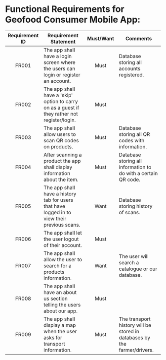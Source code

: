 # Functional Requirements for Geofood Consumer Mobile App:  #

| Requirement ID | Requirement Statement                                                                        | Must/Want | Comments                                                                 |
|:--------------:|----------------------------------------------------------------------------------------------|:---------:|--------------------------------------------------------------------------|
|      FR001     | The app shall have a login screen where the users can login or register an account.          |    Must   | Database storing all accounts registered.                                |
|      FR002     | The app shall have a 'skip' option to carry on as a guest if they rather not register/login. |    Must   |                                                                          |
|      FR003     | The app shall allow users to scan QR codes on products.                                      |    Must   | Database storing all QR codes with information.                          |
|      FR004     | After scanning a product the app shall display information about the item.                   |    Must   | Database storing all information to do with a certain QR code.           |
|      FR005     | The app shall have a history tab for users that have logged in to view their previous scans. |    Want   | Database storing history of scans.                                       |
|      FR006     | The app shall let the user logout of their account.                                          |    Must   |                                                                          |
|      FR007     | The app shall allow the user to search for a products information.                           |    Want   | The user will search a catalogue or our database.                        |
|      FR008     | The app shall have an about us section telling the users about our app.                      |    Must   |                                                                          |
|      FR009     | The app shall display a map when the user asks for transport information.                    |    Must   | The transport history will be stored in databases by the farmer/drivers. |